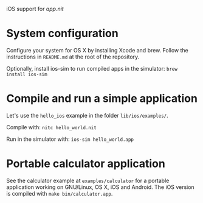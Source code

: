 iOS support for _app.nit_

# System configuration

Configure your system for OS X by installing Xcode and brew.
Follow the instructions in `README.md` at the root of the repository.

Optionally, install ios-sim to run compiled apps in the simulator: `brew install ios-sim`

# Compile and run a simple application

Let's use the `hello_ios` example in the folder `lib/ios/examples/`.

Compile with: `nitc hello_world.nit`

Run in the simulator with: `ios-sim hello_world.app`

# Portable calculator application

See the calculator example at `examples/calculator` for a portable application working on GNU/Linux, OS X, iOS and Android.
The iOS version is compiled with `make bin/calculator.app`.
